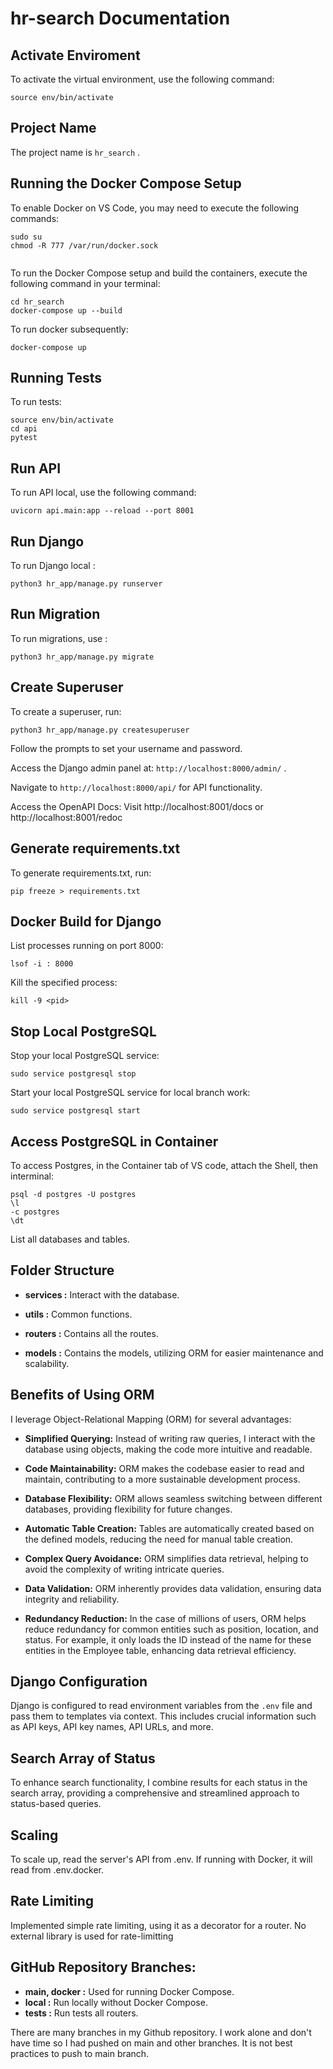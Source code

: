# hr-search Documentation

## Activate Enviroment  

To activate the virtual environment, use the following command:

`source env/bin/activate`

## Project Name  

The project name is `hr_search` .

## Running the Docker Compose Setup

To enable Docker on VS Code, you may need to execute the following commands:

```
sudo su
chmod -R 777 /var/run/docker.sock
 
```

To run the Docker Compose setup and build the containers, execute the following command in your terminal:

```
cd hr_search
docker-compose up --build
```

To run docker subsequently:

`docker-compose up`

## Running Tests

To run tests:

```
source env/bin/activate
cd api
pytest
```

## Run API

To run API local, use the following command:

 `uvicorn api.main:app --reload --port 8001`


## Run Django

To run Django local : 

`python3 hr_app/manage.py runserver`

## Run Migration

To run migrations, use :

`python3 hr_app/manage.py migrate`

## Create Superuser

To create a superuser, run:

`python3 hr_app/manage.py createsuperuser`

Follow the prompts to set your username and password.

Access the Django admin panel at: `http://localhost:8000/admin/` .

Navigate to `http://localhost:8000/api/` for API functionality.

Access the OpenAPI Docs: Visit http://localhost:8001/docs or http://localhost:8001/redoc

## Generate requirements.txt

To generate requirements.txt, run:

`pip freeze > requirements.txt`

## Docker Build for Django

List processes running on port 8000:

`lsof -i : 8000`

Kill the specified process:

`kill -9 <pid>`

## Stop Local PostgreSQL

Stop your local PostgreSQL service:

`sudo service postgresql stop`

Start your local PostgreSQL service for local branch work:

`sudo service postgresql start` 


## Access PostgreSQL in Container

To access Postgres, in the Container tab of VS code, attach the Shell, then interminal:


```
psql -d postgres -U postgres
\l
-c postgres
\dt
```
List all databases and tables.

## Folder Structure

- **services :** Interact with the database.

- **utils :**  Common functions.

- **routers :** Contains all the routes.
- **models :** Contains the models, utilizing ORM for easier maintenance and scalability.

## Benefits of Using ORM

I leverage Object-Relational Mapping (ORM) for several advantages:

- **Simplified Querying:** Instead of writing raw queries, I interact with the database using objects, making the code more intuitive and readable.

- **Code Maintainability:** ORM makes the codebase easier to read and maintain, contributing to a more sustainable development process.

- **Database Flexibility:** ORM allows seamless switching between different databases, providing flexibility for future changes.

- **Automatic Table Creation:** Tables are automatically created based on the defined models, reducing the need for manual table creation.

- **Complex Query Avoidance:** ORM simplifies data retrieval, helping to avoid the complexity of writing intricate queries.

- **Data Validation:** ORM inherently provides data validation, ensuring data integrity and reliability.

- **Redundancy Reduction:** In the case of millions of users, ORM helps reduce redundancy for common entities such as position, location, and status. For example, it only loads the ID instead of the name for these entities in the Employee table, enhancing data retrieval efficiency.

## Django Configuration

Django is configured to read environment variables from the `.env` file and pass them to templates via context. This includes crucial information such as API keys, API key names, API URLs, and more.   

## Search Array of Status

To enhance search functionality, I combine results for each status in the search array, providing a comprehensive and streamlined approach to status-based queries.


## Scaling

To scale up, read the server's API from .env. If running with Docker, it will read from .env.docker.

## Rate Limiting

Implemented simple rate limiting, using it as a decorator for a router. No external library is used for rate-limitting

## GitHub Repository Branches:
 
- **main, docker :** Used for running Docker Compose.
- **local :** Run locally without Docker Compose.
- **tests :** Run tests all routers.

There are many branches in my Github repository. I work alone and don't have time so I had pushed on main and other branches. It is not best practices to push to main branch.
